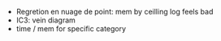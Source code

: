 - Regretion en nuage de point: mem by ceilling log feels bad
- IC3: vein diagram
- time / mem for specific category
